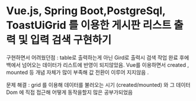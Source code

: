 # Vue.js, Spring Boot,PostgreSql, ToastUiGrid 를 이용한 게시판 리스트 출력 및 입력 검색 구현하기

구현하면서 어려웠던점 : table로 출력하는게 아닌 Gird로 출력시 검색 작업 완료 후에 백에서 넘어오는 데이터가 리스트에 반영이 되지않았음.
Vue를 이용하면서 created , mounted 등 개념 자체가 많이 부족해 값 전환이 이루어 지지않음 .

문제 해결 : grid 를 이용해 데이터를 불러오는 시기 (created/mounted) 와 그 데이터 Dom 에 직접 접근해 어떻게 동작을할지 많은 공부가되었음
